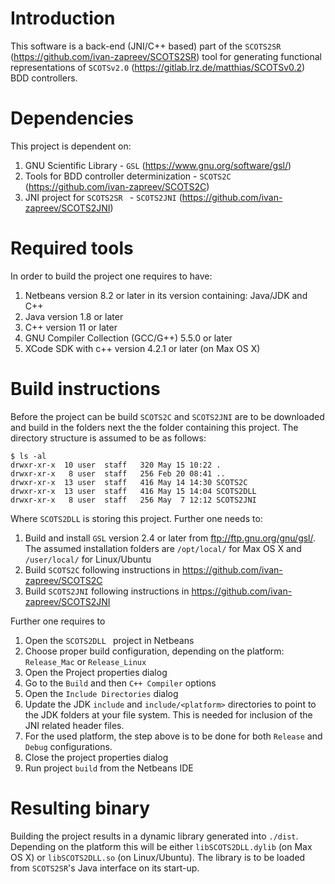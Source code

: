 # **Introduction**

This software is a back-end (JNI/C++ based) part of the `SCOTS2SR` (<https://github.com/ivan-zapreev/SCOTS2SR>) tool for generating functional representations of `SCOTSv2.0` (<https://gitlab.lrz.de/matthias/SCOTSv0.2>) BDD controllers.

# **Dependencies**

This project is dependent on:

1. GNU Scientific Library - `GSL` (<https://www.gnu.org/software/gsl/>)
2. Tools for BDD controller determinization - `SCOTS2C` (<https://github.com/ivan-zapreev/SCOTS2C>)
3. JNI project for `SCOTS2SR ` - `SCOTS2JNI` (<https://github.com/ivan-zapreev/SCOTS2JNI>)

# **Required tools**

In order to build the project one requires to have:

1. Netbeans version 8.2 or later in its version containing: Java/JDK and C++
2. Java version 1.8 or later
3. C++ version 11 or later
3. GNU Compiler Collection (GCC/G++) 5.5.0 or later
4. XCode SDK with c++ version 4.2.1 or later (on Max OS X)

# **Build instructions**

Before the project can be build `SCOTS2C` and `SCOTS2JNI` are to be downloaded and build in the folders next the the folder containing this project. The directory structure is assumed to be as follows:

```
$ ls -al
drwxr-xr-x  10 user  staff   320 May 15 10:22 .
drwxr-xr-x   8 user  staff   256 Feb 20 08:41 ..
drwxr-xr-x  13 user  staff   416 May 14 14:30 SCOTS2C
drwxr-xr-x  13 user  staff   416 May 15 14:04 SCOTS2DLL
drwxr-xr-x   8 user  staff   256 May  7 12:12 SCOTS2JNI
```
Where `SCOTS2DLL` is storing this project. Further one needs to:

1. Build and install `GSL` version 2.4 or later from <ftp://ftp.gnu.org/gnu/gsl/>. The assumed installation folders are `/opt/local/` for Max OS X and `/user/local/` for Linux/Ubuntu
2. Build `SCOTS2C` following instructions in <https://github.com/ivan-zapreev/SCOTS2C>
3. Build `SCOTS2JNI` following instructions in <https://github.com/ivan-zapreev/SCOTS2JNI>

Further one requires to

1. Open the `SCOTS2DLL ` project in Netbeans
2. Choose proper build configuration, depending on the platform: `Release_Mac` or `Release_Linux`
3. Open the Project properties dialog
4. Go to the `Build` and then `C++ Compiler` options
5. Open the `Include Directories` dialog
6. Update the JDK `include` and `include/<platform>` directories to point to the JDK folders at your file system. This is needed for inclusion of the JNI related header files.
7. For the used platform, the step above is to be done for both `Release` and `Debug` configurations.
8. Close the project properties dialog
3. Run project `build` from the Netbeans IDE

# **Resulting binary**

Building the project results in a dynamic library generated into `./dist`. Depending on the platform this will be either `libSCOTS2DLL.dylib` (on Max OS X) or `libSCOTS2DLL.so` (on Linux/Ubuntu). The library is to be loaded from `SCOTS2SR`'s Java interface on its start-up.
